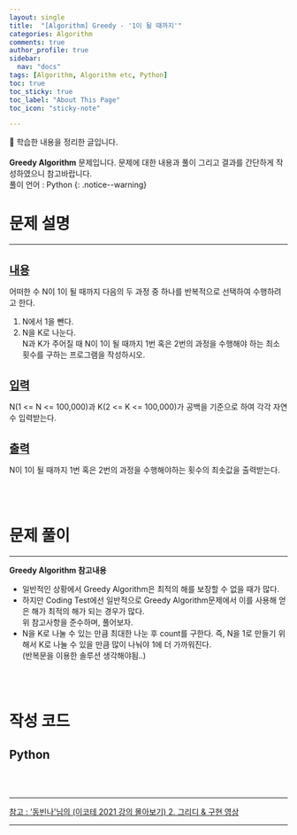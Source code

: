 ```yaml
---
layout: single
title:  "[Algorithm] Greedy - '1이 될 때까지'" 
categories: Algorithm
comments: true
author_profile: true
sidebar:
  nav: "docs"
tags: [Algorithm, Algorithm etc, Python]
toc: true
toc_sticky: true
toc_label: "About This Page"
toc_icon: "sticky-note"

---
```


📣 학습한 내용을 정리한 글입니다. <br>
<br>
**Greedy Algorithm** 문제입니다. 문제에 대한 내용과 풀이 그리고 결과를 간단하게 작성하였으니 참고바랍니다.  
풀이 언어 : Python
{: .notice--warning}

# 문제 설명

---

<br>
<b><u><span style="font-size:20px">내용</span></u></b>

어떠한 수 N이 1이 될 때까지 다음의 두 과정 중 하나를 반복적으로 선택하여 수행하려고 한다.  
1.  N에서 1을 뺀다.  
2.  N을 K로 나눈다.  
N과 K가 주어질 때 N이 1이 될 때까지 1번 혹은 2번의 과정을 수행해야 하는 최소 횟수를 구하는 프로그램을 작성하시오. 

<br>
<b><u><span style="font-size:20px">입력</span></u></b>

N(1 <= N <= 100,000)과 K(2 <= K <= 100,000)가 공백을 기준으로 하여 각각 자연수 입력받는다.

<br>
<b><u><span style="font-size:20px">출력</span></u></b>

N이 1이 될 때까지 1번 혹은 2번의 과정을 수행해야하는 횟수의 최솟값을 출력받는다.

<br>
<br>

# 문제 풀이

---

**Greedy Algorithm 참고내용**
- 일반적인 상황에서 Greedy Algorithm은 최적의 해를 보장할 수 없을 때가 많다.<br>
- 하지만 Coding Test에선 일반적으로 Greedy Algorithm문제에서 이를 사용해 얻은 해가 최적의 해가 되는 경우가 많다.<br>
위 참고사항을 준수하며, 풀어보자.<br>
- N을 K로 나눌 수 있는 만큼 최대한 나눈 후 count를 구한다. 즉, N을 1로 만들기 위해서 K로 나눌 수 있을 만큼 많이 나눠야 1에 더 가까워진다.  
  (반복문을 이용한 솔루션 생각해야됨..)

<br>
<br>

# 작성 코드

## Python

<script src="https://gist.github.com/easyoung-lee/1f24d47ffd51d33e36fa61a319f2587a.js"></script>

<br>
<br>

---
[참고 : '동빈나'님의 (이코테 2021 강의 몰아보기) 2. 그리디 & 구현 영상](https://www.youtube.com/watch?v=2zjoKjt97vQ&list=PLRx0vPvlEmdAghTr5mXQxGpHjWqSz0dgC&index=2)

---
